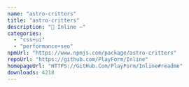 ```yaml
---
name: "astro-critters"
title: "astro-critters"
description: "🦔 Inline —"
categories:
  - "css+ui"
  - "performance+seo"
npmUrl: "https://www.npmjs.com/package/astro-critters"
repoUrl: "https://github.com/PlayForm/Inline"
homepageUrl: "HTTPS://GitHub.Com/PlayForm/Inline#readme"
downloads: 4218
---
```

